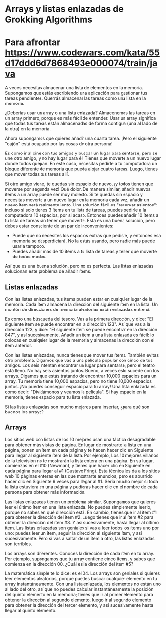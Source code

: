 # Arrays y listas enlazadas de Grokking Algorithms

# Para afrontar https://www.codewars.com/kata/55d17ddd6d7868493e000074/train/java

A veces necesitas almacenar una lista de elementos en la memoria. Supongamos que estás escribiendo una aplicación para gestionar tus tareas pendientes. Querrás almacenar las tareas como una lista en la memoria.

¿Deberías usar un array o una lista enlazada? Almacenemos las tareas en un array primero, porque es más fácil de entender. Usar un array significa que todas tus tareas están almacenadas de forma contigua (una al lado de la otra) en la memoria.

Ahora supongamos que quieres añadir una cuarta tarea. ¡Pero el siguiente "cajón" está ocupado por las cosas de otra persona!

Es como ir al cine con tus amigos y buscar un lugar para sentarse, pero se une otro amigo, y no hay lugar para él. Tienes que moverte a un nuevo lugar donde todos quepan. En este caso, necesitas pedirle a tu computadora un bloque diferente de memoria que pueda alojar cuatro tareas. Luego, tienes que mover todas tus tareas allí.

Si otro amigo viene, te quedas sin espacio de nuevo, ¡y todos tienen que moverse por segunda vez! Qué dolor. De manera similar, añadir nuevos ítems a un array puede ser muy molesto. Si te quedas sin espacio y necesitas moverte a un nuevo lugar en la memoria cada vez, añadir un nuevo ítem será realmente lento. Una solución fácil es "reservar asientos": incluso si solo tienes 3 ítems en tu lista de tareas, puedes pedirle a la computadora 10 espacios, por si acaso. Entonces puedes añadir 10 ítems a tu lista de tareas sin tener que moverte. Esta es una buena solución, pero debes estar consciente de un par de inconvenientes:
- Puede que no necesites los espacios extras que pediste, y entonces esa memoria se desperdiciará. No la estás usando, pero nadie más puede usarla tampoco.
- Puedes añadir más de 10 ítems a tu lista de tareas y tener que moverte de todos modos.

Así que es una buena solución, pero no es perfecta. Las listas enlazadas solucionan este problema de añadir ítems.

## Listas enlazadas

Con las listas enlazadas, tus ítems pueden estar en cualquier lugar de la memoria. Cada ítem almacena la dirección del siguiente ítem en la lista. Un montón de direcciones de memoria aleatorias están enlazadas entre sí.

Es como una búsqueda del tesoro. Vas a la primera dirección, y dice: "El siguiente ítem se puede encontrar en la dirección 123". Así que vas a la dirección 123, y dice: "El siguiente ítem se puede encontrar en la dirección 847", y así sucesivamente. Añadir un ítem a una lista enlazada es fácil: lo colocas en cualquier lugar de la memoria y almacenas la dirección con el ítem anterior.

Con las listas enlazadas, nunca tienes que mover tus ítems. También evitas otro problema. Digamos que vas a una película popular con cinco de tus amigos. Los seis intentan encontrar un lugar para sentarse, pero el teatro está lleno. No hay seis asientos juntos. Bueno, a veces esto sucede con los arrays. Digamos que estás tratando de encontrar 10,000 espacios para un array. Tu memoria tiene 10,000 espacios, pero no tiene 10,000 espacios juntos. ¡No puedes conseguir espacio para tu array! Una lista enlazada es como decir: "Dividámonos y veamos la película". Si hay espacio en la memoria, tienes espacio para tu lista enlazada.

Si las listas enlazadas son mucho mejores para insertar, ¿para qué son buenos los arrays?

## Arrays

Los sitios web con listas de los 10 mejores usan una táctica desagradable para obtener más vistas de página. En lugar de mostrarte la lista en una página, ponen un ítem en cada página y te hacen hacer clic en Siguiente para llegar al siguiente ítem de la lista. Por ejemplo, Los 10 mejores villanos de la televisión no te mostrarán la lista entera en una página. En su lugar, comienzas en el #10 (Newman), y tienes que hacer clic en Siguiente en cada página para llegar al #1 (Gustavo Fring). Esta técnica les da a los sitios web 10 páginas enteras en las que mostrarte anuncios, pero es aburrido hacer clic en Siguiente 9 veces para llegar al #1. Sería mucho mejor si toda la lista estuviera en una página y pudieras hacer clic en el nombre de cada persona para obtener más información.

Las listas enlazadas tienen un problema similar. Supongamos que quieres leer el último ítem en una lista enlazada. No puedes simplemente leerlo, porque no sabes en qué dirección está. En cambio, tienes que ir al ítem #1 para obtener la dirección del ítem #2. Luego tienes que ir al ítem #2 para obtener la dirección del ítem #3. Y así sucesivamente, hasta llegar al último ítem. Las listas enlazadas son geniales si vas a leer todos los ítems uno por uno: puedes leer un ítem, seguir la dirección al siguiente ítem, y así sucesivamente. Pero si vas a saltar de un ítem a otro, las listas enlazadas son terribles.

Los arrays son diferentes. Conoces la dirección de cada ítem en tu array. Por ejemplo, supongamos que tu array contiene cinco ítems, y sabes que comienza en la dirección 00. ¿Cuál es la dirección del ítem #5?

La matemática simple te lo dice: es el 04. Los arrays son geniales si quieres leer elementos aleatorios, porque puedes buscar cualquier elemento en tu array instantáneamente. Con una lista enlazada, los elementos no están uno al lado del otro, así que no puedes calcular instantáneamente la posición del quinto elemento en la memoria; tienes que ir al primer elemento para obtener la dirección al segundo elemento, luego ir al segundo elemento para obtener la dirección del tercer elemento, y así sucesivamente hasta llegar al quinto elemento.
